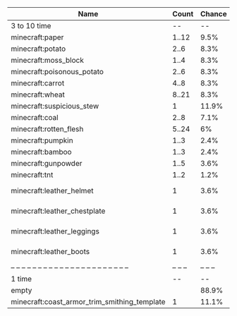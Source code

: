 | Name                                         | Count | Chance | Weight | Comment         |
| -------------------------------------------- | ----- | ------ | ------ | --------------- |
| 3 to 10 time                                 |    -- |     -- |     -- |                 |
| minecraft:paper                              | 1..12 |   9.5% |   8/84 |                 |
| minecraft:potato                             |  2..6 |   8.3% |   7/84 |                 |
| minecraft:moss_block                         |  1..4 |   8.3% |   7/84 |                 |
| minecraft:poisonous_potato                   |  2..6 |   8.3% |   7/84 |                 |
| minecraft:carrot                             |  4..8 |   8.3% |   7/84 |                 |
| minecraft:wheat                              | 8..21 |   8.3% |   7/84 |                 |
| minecraft:suspicious_stew                    |     1 |  11.9% |  10/84 |                 |
| minecraft:coal                               |  2..8 |   7.1% |   6/84 |                 |
| minecraft:rotten_flesh                       | 5..24 |     6% |   5/84 |                 |
| minecraft:pumpkin                            |  1..3 |   2.4% |   2/84 |                 |
| minecraft:bamboo                             |  1..3 |   2.4% |   2/84 |                 |
| minecraft:gunpowder                          |  1..5 |   3.6% |   3/84 |                 |
| minecraft:tnt                                |  1..2 |   1.2% |   1/84 |                 |
| minecraft:leather_helmet                     |     1 |   3.6% |   3/84 | enchantments: * |
| minecraft:leather_chestplate                 |     1 |   3.6% |   3/84 | enchantments: * |
| minecraft:leather_leggings                   |     1 |   3.6% |   3/84 | enchantments: * |
| minecraft:leather_boots                      |     1 |   3.6% |   3/84 | enchantments: * |
| – – – – – – – – – – – – – – – – – – – – – –  | – – – | – – –  | – – –  | – – – – – – – – |
| 1 time                                       |    -- |     -- |     -- |                 |
| empty                                        |       |  88.9% |    8/9 |                 |
| minecraft:coast_armor_trim_smithing_template |     1 |  11.1% |    1/9 |                 |